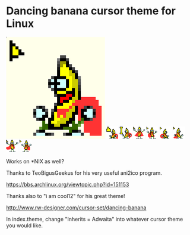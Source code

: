# Dancing banana cursor theme for Linux

![Big](big.png)
![Banana hand](png/cp-hand-1.png)
![Banana text](png/cp-text-2.png)
![Banana default](png/cp-default-3.png)
![Banana default](png/cp-default-4.png)
![Banana default](png/cp-default-5.png)
![Banana default](png/cp-default-6.png)
![Banana default](png/cp-default-7.png)
![Banana default](png/cp-default-8.png)

Works on \*NIX as well?

Thanks to TeoBigusGeekus for his very useful ani2ico program.

https://bbs.archlinux.org/viewtopic.php?id=151153

Thanks also to "i am cool12" for his great theme!

http://www.rw-designer.com/cursor-set/dancing-banana

In index.theme, change "Inherits = Adwaita" into whatever cursor theme you would
like.
